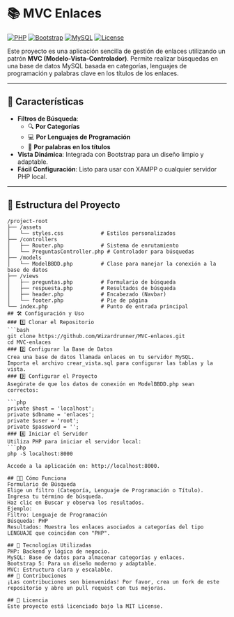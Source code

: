 # 📚 MVC Enlaces

[![PHP](https://img.shields.io/badge/PHP-7.4%2B-blue?logo=php&logoColor=white)](https://www.php.net/)
[![Bootstrap](https://img.shields.io/badge/Bootstrap-5-blueviolet?logo=bootstrap&logoColor=white)](https://getbootstrap.com/)
[![MySQL](https://img.shields.io/badge/MySQL-8.0-orange?logo=mysql&logoColor=white)](https://www.mysql.com/)
[![License](https://img.shields.io/badge/license-MIT-green)](LICENSE)

Este proyecto es una aplicación sencilla de gestión de enlaces utilizando un patrón **MVC (Modelo-Vista-Controlador)**. Permite realizar búsquedas en una base de datos MySQL basada en categorías, lenguajes de programación y palabras clave en los títulos de los enlaces.

---

## 🚀 Características

- **Filtros de Búsqueda**:
  - 🔍 **Por Categorías**
  - 💻 **Por Lenguajes de Programación**
  - 📝 **Por palabras en los títulos**
- **Vista Dinámica**: Integrada con Bootstrap para un diseño limpio y adaptable.
- **Fácil Configuración**: Listo para usar con XAMPP o cualquier servidor PHP local.

---

## 📁 Estructura del Proyecto

```plaintext
/project-root
├── /assets
│   └── styles.css            # Estilos personalizados
├── /controllers
│   ├── Router.php            # Sistema de enrutamiento
│   └── PreguntasController.php # Controlador para búsquedas
├── /models
│   └── ModelBBDD.php         # Clase para manejar la conexión a la base de datos
├── /views
│   ├── preguntas.php         # Formulario de búsqueda
│   ├── respuesta.php         # Resultados de búsqueda
│   ├── header.php            # Encabezado (Navbar)
│   └── footer.php            # Pie de página
└── index.php                 # Punto de entrada principal
## 🛠️ Configuración y Uso
### 1️⃣ Clonar el Repositorio
```bash
git clone https://github.com/Wizardrunner/MVC-enlaces.git
cd MVC-enlaces
### 2️⃣ Configurar la Base de Datos
Crea una base de datos llamada enlaces en tu servidor MySQL.
Importa el archivo crear_vista.sql para configurar las tablas y la vista.
### 3️⃣ Configurar el Proyecto
Asegúrate de que los datos de conexión en ModelBBDD.php sean correctos:

```php
private $host = 'localhost';
private $dbname = 'enlaces';
private $user = 'root';
private $password = '';
### 4️⃣ Iniciar el Servidor
Utiliza PHP para iniciar el servidor local:
```php
php -S localhost:8000

Accede a la aplicación en: http://localhost:8000.

## 🧑‍💻 Cómo Funciona
Formulario de Búsqueda
Elige un filtro (Categoría, Lenguaje de Programación o Título).
Ingresa tu término de búsqueda.
Haz clic en Buscar y observa los resultados.
Ejemplo:
Filtro: Lenguaje de Programación
Búsqueda: PHP
Resultados: Muestra los enlaces asociados a categorías del tipo LENGUAJE que coincidan con "PHP".

## 🌟 Tecnologías Utilizadas
PHP: Backend y lógica de negocio.
MySQL: Base de datos para almacenar categorías y enlaces.
Bootstrap 5: Para un diseño moderno y adaptable.
MVC: Estructura clara y escalable.
## 🤝 Contribuciones
¡Las contribuciones son bienvenidas! Por favor, crea un fork de este repositorio y abre un pull request con tus mejoras.

## 📜 Licencia
Este proyecto está licenciado bajo la MIT License.